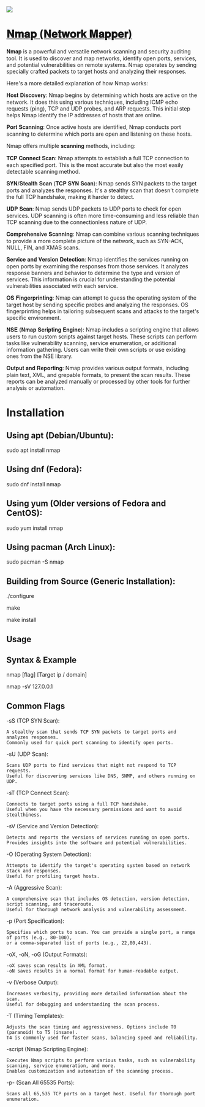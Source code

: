 <img src="https://raw.githubusercontent.com/Naman-Devnani/HPTI-SEP-2023/main/Tools/Nmap/nmap.png">
<h1><a href="https://github.com/nmap/nmap">𝐍𝐦𝐚𝐩 (𝐍𝐞𝐭𝐰𝐨𝐫𝐤 𝐌𝐚𝐩𝐩𝐞𝐫)</a></h1>

𝐍𝐦𝐚𝐩 is a powerful and versatile network scanning and security auditing tool.
It is used to discover and map networks, identify open ports, services, and potential vulnerabilities on remote systems.
Nmap operates by sending specially crafted packets to target hosts and analyzing their responses.

Here's a more detailed explanation of how Nmap works:

𝐇𝐨𝐬𝐭 𝐃𝐢𝐬𝐜𝐨𝐯𝐞𝐫𝐲: Nmap begins by determining which hosts are active on the network. 
It does this using various techniques, including ICMP echo requests (ping), TCP and UDP probes, and ARP requests. 
This initial step helps Nmap identify the IP addresses of hosts that are online.

𝐏𝐨𝐫𝐭 𝐒𝐜𝐚𝐧𝐧𝐢𝐧𝐠: Once active hosts are identified, 
Nmap conducts port scanning to determine which ports are open and listening on these hosts. 

Nmap offers multiple 𝐬𝐜𝐚𝐧𝐧𝐢𝐧𝐠 methods, including:

  𝐓𝐂𝐏 𝐂𝐨𝐧𝐧𝐞𝐜𝐭 𝐒𝐜𝐚𝐧: Nmap attempts to establish a full TCP connection to each specified port. 
  This is the most accurate but also the most easily detectable scanning method.

  𝐒𝐘𝐍/𝐒𝐭𝐞𝐚𝐥𝐭𝐡 𝐒𝐜𝐚𝐧 (𝐓𝐂𝐏 𝐒𝐘𝐍 𝐒𝐜𝐚𝐧): Nmap sends SYN packets to the target ports and analyzes the responses. 
  It's a stealthy scan that doesn't complete the full TCP handshake, making it harder to detect.

  𝐔𝐃𝐏 𝐒𝐜𝐚𝐧: Nmap sends UDP packets to UDP ports to check for open services. 
  UDP scanning is often more time-consuming and less reliable than TCP scanning due to the connectionless nature of UDP.

  𝐂𝐨𝐦𝐩𝐫𝐞𝐡𝐞𝐧𝐬𝐢𝐯𝐞 𝐒𝐜𝐚𝐧𝐧𝐢𝐧𝐠: Nmap can combine various scanning techniques to provide a more complete picture of the network, 
  such as SYN-ACK, NULL, FIN, and XMAS scans.

𝐒𝐞𝐫𝐯𝐢𝐜𝐞 𝐚𝐧𝐝 𝐕𝐞𝐫𝐬𝐢𝐨𝐧 𝐃𝐞𝐭𝐞𝐜𝐭𝐢𝐨𝐧: Nmap identifies the services running on open ports by examining the responses from those services. 
It analyzes response banners and behavior to determine the type and version of services. 
This information is crucial for understanding the potential vulnerabilities associated with each service.

𝐎𝐒 𝐅𝐢𝐧𝐠𝐞𝐫𝐩𝐫𝐢𝐧𝐭𝐢𝐧𝐠: Nmap can attempt to guess the operating system of the target host by sending specific probes and analyzing the responses. 
OS fingerprinting helps in tailoring subsequent scans and attacks to the target's specific environment.

𝐍𝐒𝐄 (𝐍𝐦𝐚𝐩 𝐒𝐜𝐫𝐢𝐩𝐭𝐢𝐧𝐠 𝐄𝐧𝐠𝐢𝐧𝐞): Nmap includes a scripting engine that allows users to run custom scripts against target hosts. 
These scripts can perform tasks like vulnerability scanning, service enumeration, or additional information gathering. 
Users can write their own scripts or use existing ones from the NSE library.

𝐎𝐮𝐭𝐩𝐮𝐭 𝐚𝐧𝐝 𝐑𝐞𝐩𝐨𝐫𝐭𝐢𝐧𝐠: Nmap provides various output formats, including plain text, XML, and grepable formats, 
to present the scan results. These reports can be analyzed manually or processed by other tools for further analysis or automation.

<h1>Installation</h1>

<h2>Using apt (Debian/Ubuntu):</h2>

  sudo apt install nmap

<h2>Using dnf (Fedora):</h2>

  sudo dnf install nmap
  
<h2>Using yum (Older versions of Fedora and CentOS):</h2>

  sudo yum install nmap

<h2>Using pacman (Arch Linux):</h2>

  sudo pacman -S nmap

<h2>Building from Source (Generic Installation):</h2>

  ./configure
  
  make

  make install

<h2>Usage</h2>

<h2>Syntax & Example</h2>

  nmap [flag] [Target ip / domain]

  nmap -sV 127.0.0.1

<h2>Common Flags</h2>

  -sS (TCP SYN Scan):

    A stealthy scan that sends TCP SYN packets to target ports and analyzes responses.
    Commonly used for quick port scanning to identify open ports.

  -sU (UDP Scan):

    Scans UDP ports to find services that might not respond to TCP requests.
    Useful for discovering services like DNS, SNMP, and others running on UDP.
  
  -sT (TCP Connect Scan):

    Connects to target ports using a full TCP handshake.
    Useful when you have the necessary permissions and want to avoid stealthiness.

  -sV (Service and Version Detection):

    Detects and reports the versions of services running on open ports.
    Provides insights into the software and potential vulnerabilities.

  -O (Operating System Detection):

    Attempts to identify the target's operating system based on network stack and responses.
    Useful for profiling target hosts.

  -A (Aggressive Scan):

    A comprehensive scan that includes OS detection, version detection, script scanning, and traceroute.
    Useful for thorough network analysis and vulnerability assessment.

  -p (Port Specification):

    Specifies which ports to scan. You can provide a single port, a range of ports (e.g., 80-100),
    or a comma-separated list of ports (e.g., 22,80,443).

  -oX, -oN, -oG (Output Formats):

    -oX saves scan results in XML format.
    -oN saves results in a normal format for human-readable output.

  -v (Verbose Output):

    Increases verbosity, providing more detailed information about the scan.
    Useful for debugging and understanding the scan process.

  -T (Timing Templates):

    Adjusts the scan timing and aggressiveness. Options include T0 (paranoid) to T5 (insane).
    T4 is commonly used for faster scans, balancing speed and reliability.

  -script (Nmap Scripting Engine):

    Executes Nmap scripts to perform various tasks, such as vulnerability scanning, service enumeration, and more.
    Enables customization and automation of the scanning process.

  -p- (Scan All 65535 Ports):

    Scans all 65,535 TCP ports on a target host. Useful for thorough port enumeration.

  
  
